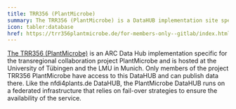 ```yaml
---
title: TRR356 (PlantMicrobe)
summary: The TRR356 (PlantMicrobe) is a DataHUB implementation site specific for the transregional collaboration project PlantMicrobe
icon: tabler:database
href: https://trr356plantmicrobe.de/for-members-only--gitlab/index.html
---
```


[The TRR356 (PlantMicrobe)](https://trr356plantmicrobe.de/for-members-only--gitlab/index.html) is an ARC Data Hub implementation specific for the transregional collaboration project PlantMicrobe and is hosted at the University of Tübingen and the LMU in Munich.
Only members of the project TRR356 PlantMicrobe have access to this DataHUB and can publish data there.
Like the nfdi4plants.de DataHUB, the PlantMicrobe DataHUB runs on a federated infrastructure that relies on fail-over strategies to ensure the availability of the service.

